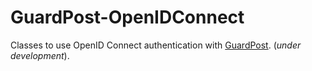 # GuardPost-OpenIDConnect
Classes to use OpenID Connect authentication with [GuardPost](https://github.com/RobertoPrevato/GuardPost). (_under development_).
